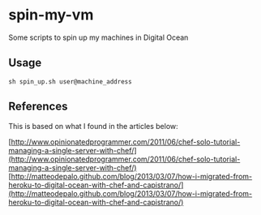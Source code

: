 # spin-my-vm

Some scripts to spin up my machines in Digital Ocean

## Usage

    sh spin_up.sh user@machine_address

## References

This is based on what I found in the articles below:

[http://www.opinionatedprogrammer.com/2011/06/chef-solo-tutorial-managing-a-single-server-with-chef/](http://www.opinionatedprogrammer.com/2011/06/chef-solo-tutorial-managing-a-single-server-with-chef/)
[http://matteodepalo.github.com/blog/2013/03/07/how-i-migrated-from-heroku-to-digital-ocean-with-chef-and-capistrano/](http://matteodepalo.github.com/blog/2013/03/07/how-i-migrated-from-heroku-to-digital-ocean-with-chef-and-capistrano/)
